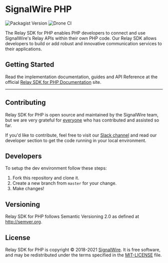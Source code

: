 # SignalWire PHP


![Packagist Version](https://img.shields.io/packagist/v/signalwire/signalwire.svg?color=brightgreen)
![Drone CI](https://ci.signalwire.com/api/badges/signalwire/signalwire-php/status.svg)

The Relay SDK for PHP enables PHP developers to connect and use SignalWire's Relay APIs within their own PHP code. Our Relay SDK allows developers to build or add robust and innovative communication services to their applications.

## Getting Started

Read the implementation documentation, guides and API Reference at the official [Relay SDK for PHP Documentation](https://docs.signalwire.com/topics/relay-sdk-php) site.

---

## Contributing

Relay SDK for PHP is open source and maintained by the SignalWire team, but we are very grateful for [everyone](https://github.com/signalwire/signalwire-php/contributors) who has contributed and assisted so far.

If you'd like to contribute, feel free to visit our [Slack channel](https://signalwire.community/) and read our developer section to get the code running in your local environment.

## Developers

To setup the dev environment follow these steps:

1. Fork this repository and clone it.
2. Create a new branch from `master` for your change.
3. Make changes!

## Versioning

Relay SDK for PHP follows Semantic Versioning 2.0 as defined at <http://semver.org>.

## License

Relay SDK for PHP is copyright © 2018-2021
[SignalWire](http://signalwire.com). It is free software, and may be redistributed under the terms specified in the [MIT-LICENSE](https://github.com/signalwire/signalwire-php/blob/master/LICENSE) file.
